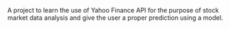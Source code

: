 A project to learn the use of Yahoo Finance API for the purpose of stock market data analysis and give the user a proper prediction using a model.